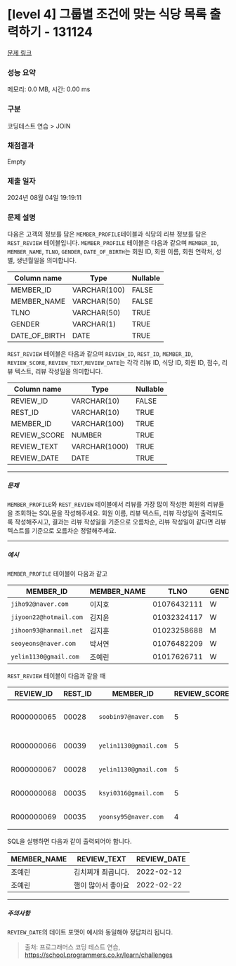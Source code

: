 # [level 4] 그룹별 조건에 맞는 식당 목록 출력하기 - 131124 

[문제 링크](https://school.programmers.co.kr/learn/courses/30/lessons/131124) 

### 성능 요약

메모리: 0.0 MB, 시간: 0.00 ms

### 구분

코딩테스트 연습 > JOIN

### 채점결과

Empty

### 제출 일자

2024년 08월 04일 19:19:11

### 문제 설명

<p>다음은 고객의 정보를 담은 <code>MEMBER_PROFILE</code>테이블과 식당의 리뷰 정보를 담은  <code>REST_REVIEW</code> 테이블입니다. <code>MEMBER_PROFILE</code> 테이블은 다음과 같으며 <code>MEMBER_ID</code>, <code>MEMBER_NAME</code>, <code>TLNO</code>, <code>GENDER</code>, <code>DATE_OF_BIRTH</code>는 회원 ID, 회원 이름, 회원 연락처, 성별, 생년월일을 의미합니다.</p>
<table class="table">
        <thead><tr>
<th>Column name</th>
<th>Type</th>
<th>Nullable</th>
</tr>
</thead>
        <tbody><tr>
<td>MEMBER_ID</td>
<td>VARCHAR(100)</td>
<td>FALSE</td>
</tr>
<tr>
<td>MEMBER_NAME</td>
<td>VARCHAR(50)</td>
<td>FALSE</td>
</tr>
<tr>
<td>TLNO</td>
<td>VARCHAR(50)</td>
<td>TRUE</td>
</tr>
<tr>
<td>GENDER</td>
<td>VARCHAR(1)</td>
<td>TRUE</td>
</tr>
<tr>
<td>DATE_OF_BIRTH</td>
<td>DATE</td>
<td>TRUE</td>
</tr>
</tbody>
      </table>
<p><code>REST_REVIEW</code> 테이블은 다음과 같으며 <code>REVIEW_ID</code>, <code>REST_ID</code>, <code>MEMBER_ID</code>, <code>REVIEW_SCORE</code>, <code>REVIEW_TEXT</code>,<code>REVIEW_DATE</code>는 각각 리뷰 ID, 식당 ID, 회원 ID, 점수, 리뷰 텍스트, 리뷰 작성일을 의미합니다.</p>
<table class="table">
        <thead><tr>
<th>Column name</th>
<th>Type</th>
<th>Nullable</th>
</tr>
</thead>
        <tbody><tr>
<td>REVIEW_ID</td>
<td>VARCHAR(10)</td>
<td>FALSE</td>
</tr>
<tr>
<td>REST_ID</td>
<td>VARCHAR(10)</td>
<td>TRUE</td>
</tr>
<tr>
<td>MEMBER_ID</td>
<td>VARCHAR(100)</td>
<td>TRUE</td>
</tr>
<tr>
<td>REVIEW_SCORE</td>
<td>NUMBER</td>
<td>TRUE</td>
</tr>
<tr>
<td>REVIEW_TEXT</td>
<td>VARCHAR(1000)</td>
<td>TRUE</td>
</tr>
<tr>
<td>REVIEW_DATE</td>
<td>DATE</td>
<td>TRUE</td>
</tr>
</tbody>
      </table>
<hr>

<h5>문제</h5>

<p><code>MEMBER_PROFILE</code>와 <code>REST_REVIEW</code> 테이블에서 리뷰를 가장 많이 작성한 회원의 리뷰들을 조회하는 SQL문을 작성해주세요. 회원 이름, 리뷰 텍스트, 리뷰 작성일이 출력되도록 작성해주시고, 결과는 리뷰 작성일을 기준으로 오름차순, 리뷰 작성일이 같다면 리뷰 텍스트를 기준으로 오름차순 정렬해주세요.</p>

<hr>

<h5>예시</h5>

<p><code>MEMBER_PROFILE</code> 테이블이 다음과 같고</p>
<table class="table">
        <thead><tr>
<th>MEMBER_ID</th>
<th>MEMBER_NAME</th>
<th>TLNO</th>
<th>GENDER</th>
<th>DATE_OF_BIRTH</th>
</tr>
</thead>
        <tbody><tr>
<td><code>jiho92@naver.com</code></td>
<td>이지호</td>
<td>01076432111</td>
<td>W</td>
<td>1992-02-12</td>
</tr>
<tr>
<td><code>jiyoon22@hotmail.com</code></td>
<td>김지윤</td>
<td>01032324117</td>
<td>W</td>
<td>1992-02-22</td>
</tr>
<tr>
<td><code>jihoon93@hanmail.net</code></td>
<td>김지훈</td>
<td>01023258688</td>
<td>M</td>
<td>1993-02-23</td>
</tr>
<tr>
<td><code>seoyeons@naver.com</code></td>
<td>박서연</td>
<td>01076482209</td>
<td>W</td>
<td>1993-03-16</td>
</tr>
<tr>
<td><code>yelin1130@gmail.com</code></td>
<td>조예린</td>
<td>01017626711</td>
<td>W</td>
<td>1990-11-30</td>
</tr>
</tbody>
      </table>
<p><code>REST_REVIEW</code> 테이블이 다음과 같을 때</p>
<table class="table">
        <thead><tr>
<th>REVIEW_ID</th>
<th>REST_ID</th>
<th>MEMBER_ID</th>
<th>REVIEW_SCORE</th>
<th>REVIEW_TEXT</th>
<th>REVIEW_DATE</th>
</tr>
</thead>
        <tbody><tr>
<td>R000000065</td>
<td>00028</td>
<td><code>soobin97@naver.com</code></td>
<td>5</td>
<td>부찌 국물에서 샤브샤브 맛이나고 깔끔</td>
<td>2022-04-12</td>
</tr>
<tr>
<td>R000000066</td>
<td>00039</td>
<td><code>yelin1130@gmail.com</code></td>
<td>5</td>
<td>김치찌개 최곱니다.</td>
<td>2022-02-12</td>
</tr>
<tr>
<td>R000000067</td>
<td>00028</td>
<td><code>yelin1130@gmail.com</code></td>
<td>5</td>
<td>햄이 많아서 좋아요</td>
<td>2022-02-22</td>
</tr>
<tr>
<td>R000000068</td>
<td>00035</td>
<td><code>ksyi0316@gmail.com</code></td>
<td>5</td>
<td>숙성회가 끝내줍니다.</td>
<td>2022-02-15</td>
</tr>
<tr>
<td>R000000069</td>
<td>00035</td>
<td><code>yoonsy95@naver.com</code></td>
<td>4</td>
<td>비린내가 전혀없어요.</td>
<td>2022-04-16</td>
</tr>
</tbody>
      </table>
<p>SQL을 실행하면 다음과 같이 출력되어야 합니다.</p>
<table class="table">
        <thead><tr>
<th>MEMBER_NAME</th>
<th>REVIEW_TEXT</th>
<th>REVIEW_DATE</th>
</tr>
</thead>
        <tbody><tr>
<td>조예린</td>
<td>김치찌개 최곱니다.</td>
<td>2022-02-12</td>
</tr>
<tr>
<td>조예린</td>
<td>햄이 많아서 좋아요</td>
<td>2022-02-22</td>
</tr>
</tbody>
      </table>
<hr>

<h5>주의사항</h5>

<p><code>REVIEW_DATE</code>의 데이트 포맷이 예시와 동일해야 정답처리 됩니다.</p>


> 출처: 프로그래머스 코딩 테스트 연습, https://school.programmers.co.kr/learn/challenges